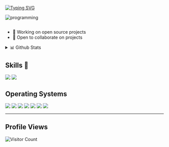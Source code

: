 [![Typing SVG](https://readme-typing-svg.demolab.com/?lines=Hi+I'm+Nathalon)](https://git.io/typing-svg)

![programming](https://user-images.githubusercontent.com/69394316/147802356-8b95b587-0749-43c4-8111-57fe4f6525ed.gif)

##

- 🔭 Working on open source projects
- 👯 Open to collaborate on projects

<details>
  <summary>📊 Github Stats</summary>

  <p align="center"> <img src="https://github-readme-stats.vercel.app/api?username=Nathalon&show_icons=true&theme=gotham" alt="Nathalon's Stats" /> 

</details>

## Skills 🚀

![](https://img.shields.io/badge/Python-3776AB?style=for-the-badge&logo=python&logoColor=white)
![](https://img.shields.io/badge/Ruby-CC342D?style=for-the-badge&logo=ruby&logoColor=white)

## Operating Systems

![](https://img.shields.io/badge/Kali-268BEE?style=for-the-badge&logo=kalilinux&logoColor=white)
![](https://img.shields.io/badge/Debian-D70A53?style=for-the-badge&logo=debian&logoColor=white)
![](https://img.shields.io/badge/Tails%20-56347C?&style=for-the-badge&logo=tails&logoColor=white)
![](https://img.shields.io/badge/Ubuntu-E95420?style=for-the-badge&logo=ubuntu&logoColor=white)
![](https://img.shields.io/badge/chrome%20os-3d89fc?style=for-the-badge&logo=google%20chrome&logoColor=white)
![](https://img.shields.io/badge/Android-3DDC84?style=for-the-badge&logo=android&logoColor=white)
![](https://img.shields.io/badge/Windows-0078D6?style=for-the-badge&logo=windows&logoColor=white)

********

## Profile Views
  
![Visitor Count](https://profile-counter.glitch.me/{Nathalon}/count.svg) 
